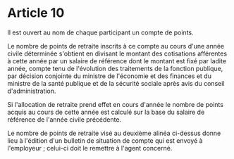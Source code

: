 # Article 10

Il est ouvert au nom de chaque participant un compte de points.

Le nombre de points de retraite inscrits à ce compte au cours d'une année civile déterminée s'obtient en divisant le montant des cotisations afférentes à cette année par un salaire de référence dont le montant est fixé par ladite année, compte tenu de l'évolution des traitements de la fonction publique, par décision conjointe du ministre de l'économie et des finances et du ministre de la santé publique et de la sécurité sociale après avis du conseil d'administration.

Si l'allocation de retraite prend effet en cours d'année le nombre de points acquis au cours de cette année est calculé sur la base du salaire de référence de l'année civile précédente.

Le nombre de points de retraite visé au deuxième alinéa ci-dessus donne lieu à l'édition d'un bulletin de situation de compte qui est envoyé à l'employeur ; celui-ci doit le remettre à l'agent concerné.
